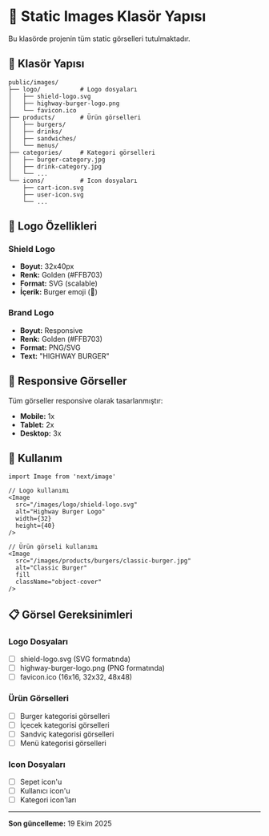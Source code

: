 # 📁 Static Images Klasör Yapısı

Bu klasörde projenin tüm static görselleri tutulmaktadır.

## 📂 Klasör Yapısı

```
public/images/
├── logo/           # Logo dosyaları
│   ├── shield-logo.svg
│   ├── highway-burger-logo.png
│   └── favicon.ico
├── products/       # Ürün görselleri
│   ├── burgers/
│   ├── drinks/
│   ├── sandwiches/
│   └── menus/
├── categories/     # Kategori görselleri
│   ├── burger-category.jpg
│   ├── drink-category.jpg
│   └── ...
└── icons/          # Icon dosyaları
    ├── cart-icon.svg
    ├── user-icon.svg
    └── ...
```

## 🎨 Logo Özellikleri

### Shield Logo
- **Boyut:** 32x40px
- **Renk:** Golden (#FFB703)
- **Format:** SVG (scalable)
- **İçerik:** Burger emoji (🍔)

### Brand Logo
- **Boyut:** Responsive
- **Renk:** Golden (#FFB703)
- **Format:** PNG/SVG
- **Text:** "HIGHWAY BURGER"

## 📱 Responsive Görseller

Tüm görseller responsive olarak tasarlanmıştır:
- **Mobile:** 1x
- **Tablet:** 2x
- **Desktop:** 3x

## 🔧 Kullanım

```tsx
import Image from 'next/image'

// Logo kullanımı
<Image
  src="/images/logo/shield-logo.svg"
  alt="Highway Burger Logo"
  width={32}
  height={40}
/>

// Ürün görseli kullanımı
<Image
  src="/images/products/burgers/classic-burger.jpg"
  alt="Classic Burger"
  fill
  className="object-cover"
/>
```

## 📋 Görsel Gereksinimleri

### Logo Dosyaları
- [ ] shield-logo.svg (SVG formatında)
- [ ] highway-burger-logo.png (PNG formatında)
- [ ] favicon.ico (16x16, 32x32, 48x48)

### Ürün Görselleri
- [ ] Burger kategorisi görselleri
- [ ] İçecek kategorisi görselleri
- [ ] Sandviç kategorisi görselleri
- [ ] Menü kategorisi görselleri

### Icon Dosyaları
- [ ] Sepet icon'u
- [ ] Kullanıcı icon'u
- [ ] Kategori icon'ları

---

**Son güncelleme:** 19 Ekim 2025
